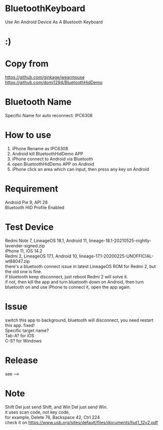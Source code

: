 # BluetoothKeyboard
Use An Android Device As A Bluetooth Keyboard 


# :)

# Copy from
https://github.com/ginkage/wearmouse<br/>
https://github.com/domi1294/BluetoothHidDemo

# Bluetooth Name
Specific Name for auto reconnect: IPC6308

# How to use
1. iPhone Rename as IPC6308<br/>
2. Android kill BluetoothHidDemo APP<br/>
3. iPhone connect to Android via Bluetooth<br/>
4. open BluetoothHidDemo APP on Android<br/>
5. iPhone click an area which can input, then press any key on Android

# Requirement
Android Pie 9, API 28<br/>
Bluetooth HID Profile Enabled


# Test Device 
Redmi Note 7, LineageOS 18.1, Android 11, lineage-18.1-20210525-nightly-lavender-signed.zip<br/>
iPhone 11, iOS 14.2<br/>
Redmi 2, LineageOS 17.1, Android 10, lineage-17.1-20200225-UNOFFICIAL-wt88047.zip<br/>
there's a bluetooth connect issue in latest LineageOS ROM for Redmi 2, but the old one is fine.<br/>
if bluetooth keep disconnect, just reboot Redmi 2 will solve it.<br/>
if not, then kill the app and turn bluetooth down on Android, then turn bluetooth on and use iPhone to connect it, open the app again.

# Issue
switch this app to background, bluetooth will disconnect, you need restart this app. fixed!<br/>
Specific target name?<br/>
Tab-A? for iOS<br/>
C-S? for Windows<br/>

# Release
see -->

# Note
Shift Del just send Shift, and Win Del just send Win.<br/>
it uses scan code, not key code,<br/>
for example, Delete 76, Backspace 42, Ctrl 224<br/>
check it on https://www.usb.org/sites/default/files/documents/hut1_12v2.pdf
